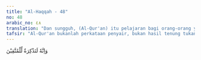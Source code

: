 ```yaml
---
title: "Al-Haqqah - 48"
no: 48
arabic_no: ٤٨
translation: "Dan sungguh, (Al-Qur'an) itu pelajaran bagi orang-orang yang bertakwa. "
tafsir: "Al-Qur'an bukanlah perkataan penyair, bukan hasil tenung tukang tenung, dan bukan pula perkataan Muhammad, tetapi adalah kalam Allah yang diturunkan-Nya kepada Nabi Muhammad saw untuk disampaikan kepada umat manusia. Dengan Al-Qur'an itu, manusia akan beriman dan akan mendapat petunjuk dalam mengayuh bahtera kehidupannya ke pulau yang dicita-citakannya, yaitu kebahagiaan hidup di dunia dan di akhirat.\n\nDari ayat ini dipahami bahwa manusia dalam mencapai kebahagiaan hidup di dunia dan di akhirat, memerlukan petunjuk-petunjuk. Petunjuk itu ada yang dapat dicapai oleh akal pikiran, dan ada yang tidak. Yang dapat dicapai oleh akal pikiran ialah seperti bagaimana cara mereka hidup, mencari nafkah, menanam padi, memelihara binatang ternak, bagaimana melindungi diri dari kehujanan dan kepanasan, dan sebagainya. Ada pula petunjuk yang tidak dapat dicapai oleh akal pikiran manusia, sehingga harus ada yang menunjukkannya. Hanya Allah, sebagai pencipta, pemilik dan penguasa seluruh makhluk, yang bisa memberikan petunjuk itu. Semua petunjuk Allah itu termuat dalam Al-Qur'an dan dijelaskan oleh sunah Nabi saw, serta diberikan kepada orang berpikir. Apakah orang kafir memikirkan yang demikian itu?"
---
```

وَاِنَّهٗ لَتَذْكِرَةٌ لِّلْمُتَّقِيْنَ 